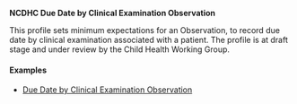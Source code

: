 **NCDHC Due Date by Clinical Examination Observation**

This profile sets minimum expectations for an Observation, to record due date by clinical examination associated with a patient. The profile is at draft stage and under review by the Child Health Working Group. 

#### Examples

- [Due Date by Clinical Examination Observation](Observation-ncdhc-observation-due-date-by-clinical-examination-example.html)
